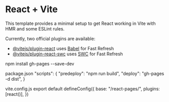 # React + Vite

This template provides a minimal setup to get React working in Vite with HMR and some ESLint rules.

Currently, two official plugins are available:

- [@vitejs/plugin-react](https://github.com/vitejs/vite-plugin-react/blob/main/packages/plugin-react/README.md) uses [Babel](https://babeljs.io/) for Fast Refresh
- [@vitejs/plugin-react-swc](https://github.com/vitejs/vite-plugin-react-swc) uses [SWC](https://swc.rs/) for Fast Refresh

npm install gh-pages --save-dev

package.json
"scripts": {
    "predeploy": "npm run build",
    "deploy": "gh-pages -d dist",
}

vite.config.js
export default defineConfig({
  base: "/react-pages/",
  plugins: [react()],
})
